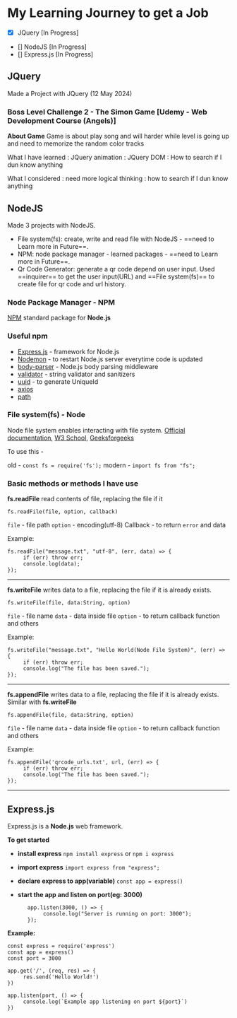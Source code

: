 # My Learning Journey to get a Job

- [x] JQuery [In Progress]
- [] NodeJS [In Progress]
- [] Express.js [In Progress]

## JQuery

Made a Project with JQuery (12 May 2024)

### Boss Level Challenge 2 - The Simon Game [Udemy - Web Development Course (Angels)]

**About Game**
Game is about play song and will harder while level is going up and need to memorize the random color tracks

What I have learned
: JQuery animation
: JQuery DOM
: How to search if I dun know anything

What I considered
: need more logical thinking
: how to search if I dun know anything

## NodeJS

Made 3 projects with NodeJS.

- File system(fs): create, write and read file with NodeJS - ==need to Learn more in Future==.
- NPM: node package manager - learned packages - ==need to Learn more in Future==.
- Qr Code Generator: generate a qr code depend on user input. Used ==inquirer== to get the user input(URL) and ==File system(fs)== to create file for qr code and url history.

### Node Package Manager - NPM

[NPM](https://www.npmjs.com/) standard package for **Node.js**

### Useful npm

- [Express.js](https://expressjs.com/) - framework for Node.js
- [Nodemon](https://nodemon.io/) - to restart Node.js server everytime code is updated
- [body-parser](https://www.npmjs.com/package/body-parser) - Node.js body parsing middleware
- [validator](https://www.npmjs.com/package/validator) - string validator and sanitizers
- [uuid](https://www.npmjs.com/package/uuid) - to generate UniqueId
- [axios](https://www.npmjs.com/package/axios)
- [path](https://www.npmjs.com/package/path)

### File system(fs) - Node

Node file system enables interacting with file system.
[Official documentation](https://nodejs.org/api/fs.html), [W3 School](https://www.w3schools.com/nodejs/nodejs_filesystem.asp), [Geeksforgeeks](https://www.geeksforgeeks.org/node-js-file-system/)

To use this -

old - `const fs = require('fs');`
modern - `import fs from "fs";`

### Basic methods or methods I have use

**fs.readFile**
read contents of file, replacing the file if it

`fs.readFile(file, option, callback)`

`file` <String> - file path
`option` - encoding(utf-8)
Callback - to return `error` and data

Example:

```
fs.readFile("message.txt", "utf-8", (err, data) => {
     if (err) throw err;
     console.log(data);
});
```

---

**fs.writeFile**
writes data to a file, replacing the file if it is already exists.

`fs.writeFile(file, data:String, option)`

`file` <String> - file name
`data` <String> - data inside file
`option` <Object> - to return callback function and others

Example:

```
fs.writeFile("message.txt", "Hello World(Node File System)", (err) => {
     if (err) throw err;
     console.log("The file has been saved.");
});
```

---

**fs.appendFile**
writes data to a file, replacing the file if it is already exists. Similar with **fs.writeFile**

`fs.appendFile(file, data:String, option)`

`file` <String> - file name
`data` <String> - data inside file
`option` <Object> - to return callback function and others

Example:

```
fs.appendFile('qrcode_urls.txt', url, (err) => {
     if (err) throw err;
     console.log("The file has been saved.");
});
```

---

## Express.js

Express.js is a **Node.js** web framework.

**To get started**

- **install express**
  `npm install express`
  or
  `npm i express`

- **import express**
  `import express from "express";`

- **declare express to app(variable)**
  `const app = express()`

- **start the app and listen on port(eg: 3000)**
  ```
     app.listen(3000, () => {
          console.log("Server is running on port: 3000");
     });
  ```

**Example:**

```
const express = require('express')
const app = express()
const port = 3000

app.get('/', (req, res) => {
     res.send('Hello World!')
})

app.listen(port, () => {
     console.log(`Example app listening on port ${port}`)
})
```
